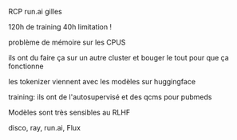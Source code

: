 
RCP
run.ai
gilles

120h de training 40h limitation !

problème de mémoire sur les CPUS

ils ont du faire ça sur un autre cluster et bouger le tout pour que ça fonctionne

les tokenizer viennent avec les modèles sur huggingface

training:
ils ont de l'autosupervisé et des qcms pour pubmeds

Modèles sont très sensibles au RLHF

disco, ray, run.ai, Flux